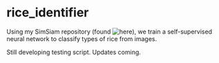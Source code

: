 # rice_identifier
Using my SimSiam repository (found ![here](https://github.com/b-elfo/simsiam_pytorch)), we train a self-supervised neural network to classify types of rice from images.

Still developing testing script. Updates coming.
